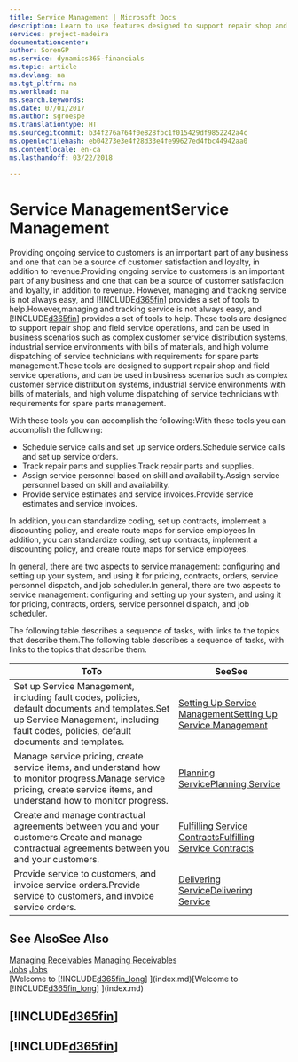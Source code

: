 ```yaml
---
title: Service Management | Microsoft Docs
description: Learn to use features designed to support repair shop and field service operations.
services: project-madeira
documentationcenter: 
author: SorenGP
ms.service: dynamics365-financials
ms.topic: article
ms.devlang: na
ms.tgt_pltfrm: na
ms.workload: na
ms.search.keywords: 
ms.date: 07/01/2017
ms.author: sgroespe
ms.translationtype: HT
ms.sourcegitcommit: b34f276a764f0e828fbc1f015429df9852242a4c
ms.openlocfilehash: eb04273e3e4f28d33e4fe99627ed4fbc44942aa0
ms.contentlocale: en-ca
ms.lasthandoff: 03/22/2018

---
```

# <a name="service-management"></a><span data-ttu-id="42d43-103">Service Management</span><span class="sxs-lookup"><span data-stu-id="42d43-103">Service Management</span></span>
<span data-ttu-id="42d43-104">Providing ongoing service to customers is an important part of any business and one that can be a source of customer satisfaction and loyalty, in addition to revenue.</span><span class="sxs-lookup"><span data-stu-id="42d43-104">Providing ongoing service to customers is an important part of any business and one that can be a source of customer satisfaction and loyalty, in addition to revenue.</span></span> <span data-ttu-id="42d43-105">However, managing and tracking service is not always easy, and [!INCLUDE[d365fin](includes/d365fin_md.md)] provides a set of tools to help.</span><span class="sxs-lookup"><span data-stu-id="42d43-105">However,managing and tracking service is not always easy, and [!INCLUDE[d365fin](includes/d365fin_md.md)] provides a set of tools to help.</span></span> <span data-ttu-id="42d43-106">These tools are designed to support repair shop and field service operations, and can be used in business scenarios such as complex customer service distribution systems, industrial service environments with bills of materials, and high volume dispatching of service technicians with requirements for spare parts management.</span><span class="sxs-lookup"><span data-stu-id="42d43-106">These tools are designed to support repair shop and field service operations, and can be used in business scenarios such as complex customer service distribution systems, industrial service environments with bills of materials, and high volume dispatching of service technicians with requirements for spare parts management.</span></span>  

 <span data-ttu-id="42d43-107">With these tools you can accomplish the following:</span><span class="sxs-lookup"><span data-stu-id="42d43-107">With these tools you can accomplish the following:</span></span>  

* <span data-ttu-id="42d43-108">Schedule service calls and set up service orders.</span><span class="sxs-lookup"><span data-stu-id="42d43-108">Schedule service calls and set up service orders.</span></span>  
* <span data-ttu-id="42d43-109">Track repair parts and supplies.</span><span class="sxs-lookup"><span data-stu-id="42d43-109">Track repair parts and supplies.</span></span>  
* <span data-ttu-id="42d43-110">Assign service personnel based on skill and availability.</span><span class="sxs-lookup"><span data-stu-id="42d43-110">Assign service personnel based on skill and availability.</span></span>  
* <span data-ttu-id="42d43-111">Provide service estimates and service invoices.</span><span class="sxs-lookup"><span data-stu-id="42d43-111">Provide service estimates and service invoices.</span></span>  

<span data-ttu-id="42d43-112">In addition, you can standardize coding, set up contracts, implement a discounting policy, and create route maps for service employees.</span><span class="sxs-lookup"><span data-stu-id="42d43-112">In addition, you can standardize coding, set up contracts, implement a discounting policy, and create route maps for service employees.</span></span>  

<span data-ttu-id="42d43-113">In general, there are two aspects to service management: configuring and setting up your system, and using it for pricing, contracts, orders, service personnel dispatch, and job scheduler.</span><span class="sxs-lookup"><span data-stu-id="42d43-113">In general, there are two aspects to service management: configuring and setting up your system, and using it for pricing, contracts, orders, service personnel dispatch, and job scheduler.</span></span>  

<span data-ttu-id="42d43-114">The following table describes a sequence of tasks, with links to the topics that describe them.</span><span class="sxs-lookup"><span data-stu-id="42d43-114">The following table describes a sequence of tasks, with links to the topics that describe them.</span></span>   

|<span data-ttu-id="42d43-115">**To**</span><span class="sxs-lookup"><span data-stu-id="42d43-115">**To**</span></span>|<span data-ttu-id="42d43-116">**See**</span><span class="sxs-lookup"><span data-stu-id="42d43-116">**See**</span></span>|  
|------------|-------------|  
|<span data-ttu-id="42d43-117">Set up Service Management, including fault codes, policies, default documents and templates.</span><span class="sxs-lookup"><span data-stu-id="42d43-117">Set up Service Management, including fault codes, policies, default documents and templates.</span></span>|[<span data-ttu-id="42d43-118">Setting Up Service Management</span><span class="sxs-lookup"><span data-stu-id="42d43-118">Setting Up Service Management</span></span>](service-setup-service.md)|  
|<span data-ttu-id="42d43-119">Manage service pricing, create service items, and understand how to monitor progress.</span><span class="sxs-lookup"><span data-stu-id="42d43-119">Manage service pricing, create service items, and understand how to monitor progress.</span></span>|[<span data-ttu-id="42d43-120">Planning Service</span><span class="sxs-lookup"><span data-stu-id="42d43-120">Planning Service</span></span>](service-plan-service.md)|  
|<span data-ttu-id="42d43-121">Create and manage contractual agreements between you and your customers.</span><span class="sxs-lookup"><span data-stu-id="42d43-121">Create and manage contractual agreements between you and your customers.</span></span>|[<span data-ttu-id="42d43-122">Fulfilling Service Contracts</span><span class="sxs-lookup"><span data-stu-id="42d43-122">Fulfilling Service Contracts</span></span>](service-fulfill-service-contracts.md)|  
|<span data-ttu-id="42d43-123">Provide service to customers, and invoice service orders.</span><span class="sxs-lookup"><span data-stu-id="42d43-123">Provide service to customers, and invoice service orders.</span></span>|[<span data-ttu-id="42d43-124">Delivering Service</span><span class="sxs-lookup"><span data-stu-id="42d43-124">Delivering Service</span></span>](service-deliver-service.md)|  

## <a name="see-also"></a><span data-ttu-id="42d43-125">See Also</span><span class="sxs-lookup"><span data-stu-id="42d43-125">See Also</span></span>  
<span data-ttu-id="42d43-126">[Managing Receivables](receivables-manage-receivables.md) </span><span class="sxs-lookup"><span data-stu-id="42d43-126">[Managing Receivables](receivables-manage-receivables.md) </span></span>  
<span data-ttu-id="42d43-127">[Jobs](projects-how-create-jobs.md) </span><span class="sxs-lookup"><span data-stu-id="42d43-127">[Jobs](projects-how-create-jobs.md) </span></span>  
<span data-ttu-id="42d43-128">[Welcome to [!INCLUDE[d365fin_long](includes/d365fin_long_md.md)] ](index.md)</span><span class="sxs-lookup"><span data-stu-id="42d43-128">[Welcome to [!INCLUDE[d365fin_long](includes/d365fin_long_md.md)] ](index.md)</span></span>

## [!INCLUDE[d365fin](includes/free_trial_md.md)]  
## [!INCLUDE[d365fin](includes/training_link_md.md)]

